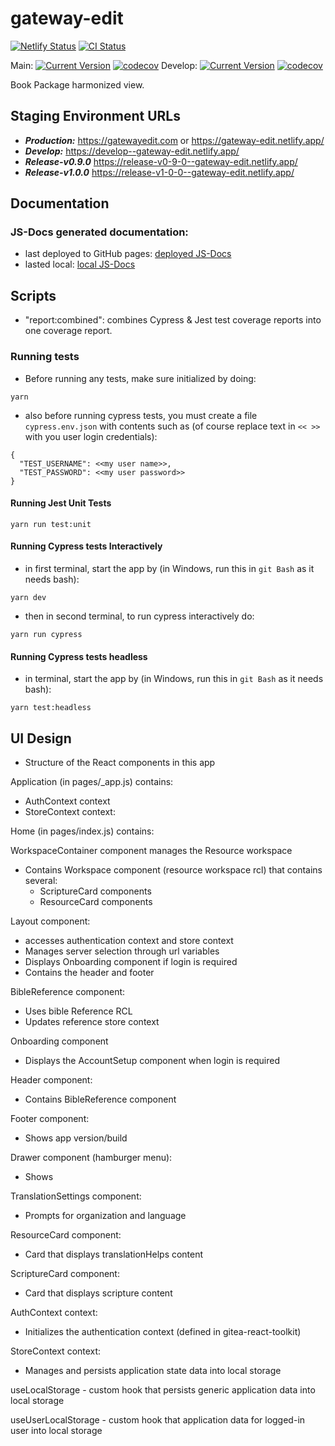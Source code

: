 # gateway-edit

[![Netlify Status](https://api.netlify.com/api/v1/badges/58e59c6e-0cea-43cd-b535-86d3495ce3c9/deploy-status)](https://app.netlify.com/sites/gateway-edit/deploys)
[![CI Status](https://github.com/unfoldingWord/gateway-edit/workflows/Run%20Cypress%20and%20Jest%20Tests/badge.svg)](https://github.com/unfoldingWord/gateway-edit/actions)

Main:
[![Current Version](https://img.shields.io/github/package-json/v/unfoldingWord/gateway-edit/main)](https://github.com/unfoldingWord/gateway-edit/tags)
[![codecov](https://codecov.io/gh/unfoldingWord/gateway-edit/branch/main/graph/badge.svg?token=0HTP1JR1UL)](https://codecov.io/gh/unfoldingWord/gateway-edit)
Develop:
[![Current Version](https://img.shields.io/github/package-json/v/unfoldingWord/gateway-edit/develop)](https://github.com/unfoldingWord/gateway-edit/tags)
[![codecov](https://codecov.io/gh/unfoldingWord/gateway-edit/branch/develop/graph/badge.svg?token=0HTP1JR1UL)](https://codecov.io/gh/unfoldingWord/gateway-edit)

Book Package harmonized view.

## Staging Environment URLs

- ***Production:*** https://gatewayedit.com or https://gateway-edit.netlify.app/
- ***Develop:*** https://develop--gateway-edit.netlify.app/
- ***Release-v0.9.0*** https://release-v0-9-0--gateway-edit.netlify.app/
- ***Release-v1.0.0*** https://release-v1-0-0--gateway-edit.netlify.app/

## Documentation

### JS-Docs generated documentation:
- last deployed to GitHub pages: [deployed JS-Docs](https://unfoldingword.github.io/gateway-edit/gateway-edit/index.html)
- lasted local: [local JS-Docs](./docs/gateway-edit/index.html)

## Scripts

- "report:combined": combines Cypress & Jest test coverage reports into one coverage report.

### Running tests
- Before running any tests, make sure initialized by doing:
```
yarn
```
- also before running cypress tests, you must create a file `cypress.env.json` with contents such as (of course replace text in `<< >>` with you user login credentials):
```
{
  "TEST_USERNAME": <<my user name>>,
  "TEST_PASSWORD": <<my user password>>
}
```

#### Running Jest Unit Tests
```
yarn run test:unit
```

#### Running Cypress tests Interactively
- in first terminal, start the app by (in Windows, run this in `git Bash` as it needs bash):
```
yarn dev
```
- then in second terminal, to run cypress interactively do:
```
yarn run cypress
```

#### Running Cypress tests headless
- in terminal, start the app by (in Windows, run this in `git Bash` as it needs bash):
```
yarn test:headless
```

## UI Design
- Structure of the React components in this app

Application (in pages/_app.js)  contains:
* AuthContext context
* StoreContext context:

Home (in pages/index.js) contains:
<Layout>
  <WorkspaceContainer />
</Layout>

WorkspaceContainer component manages the Resource workspace
* Contains Workspace component (resource workspace rcl) that contains several:
    * ScriptureCard components
    * ResourceCard components

Layout component:
* accesses authentication context and store context
* Manages server selection through url variables
* Displays Onboarding component if login is required
* Contains the header and footer

BibleReference component:
* Uses bible Reference RCL
* Updates reference store context

Onboarding component
* Displays the AccountSetup component when login is required

Header component:
* Contains BibleReference component

Footer component:
* Shows app version/build

Drawer component (hamburger menu):
* Shows

TranslationSettings component:
* Prompts for organization and language

ResourceCard component:
* Card that displays translationHelps content

ScriptureCard component:
* Card that displays scripture content

AuthContext context:
* Initializes the authentication context (defined in gitea-react-toolkit)

StoreContext context:
* Manages and persists application state data into local storage

useLocalStorage - custom hook that persists generic application data  into local storage

useUserLocalStorage - custom hook that application data for logged-in user into local storage

